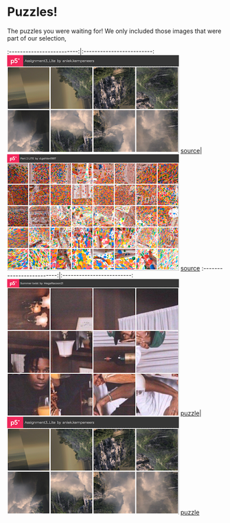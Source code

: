 # Puzzles!



The puzzles you were waiting for! We only included those images that were part of our selection,  

:-------------------------:|:-------------------------:
[<img src="content/puzzles/2.png">](https://editor.p5js.org/aniek.kempeneers/full/uqWJ3Aw-N) [source](https://images.google.com/searchbyimage?image_url=https://visualcommunicationdesign.github.io/content/2020/broersen-lukacs.jpg)|[<img src="content/puzzles/3.png">](https://editor.p5js.org/d.gehlen1997/full/H_MVHJEVV) [source](https://images.google.com/searchbyimage?image_url=https://visualcommunicationdesign.github.io/content/2020/Yayoi_Kusama.jpg)
:-------------------------:|:-------------------------:
![](content/puzzles/1.png) [puzzle](https://editor.p5js.org/MegaRacoon21/full/SwoEblMqy)|![](content/puzzles/2.png) [puzzle](https://editor.p5js.org/aniek.kempeneers/full/uqWJ3Aw-N)